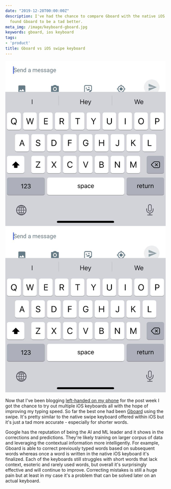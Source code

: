```yaml
---
date: "2019-12-28T00:00:00Z"
description: I've had the chance to compare Gboard with the native iOS keyboard and
  found Gboard to be a tad better.
meta_img: /image/keyboard-gboard.jpg
keywords: gboard, ios keyboard
tags:
- 'product'
title: Gboard vs iOS swipe keyboard
---
```



<img src="/image/keyboard-ios.jpg" alt="Gboard keyboard" data-width="828" data-height="852" data-layout="intrinsic" />

<img src="/image/keyboard-ios.jpg" alt="Gboard keyboard" data-width="828" data-height="852" data-layout="intrinsic" />

Now that I've been blogging [left-handed on my phone](http://dangoldin.com/2019/12/24/write-mobile-edit-desktop/) for the post week I got the chance to try out multiple iOS keyboards all with the hope of improving my typing speed. So far the best one had been [Gboard](https://play.google.com/store/apps/details?id=com.google.android.inputmethod.latin&hl=en_US) using the swipe. It's pretty similar to the native swipe keyboard offered within iOS but it's just a tad more accurate - especially for shorter words.

Google has the reputation of being the AI and ML leader and it shows in the corrections and predictions. They're likely training on larger corpus of data and leveraging the contextual information more intelligently. For example, Gboard is able to correct previously typed words based on subsequent words whereas once a word is written in the native iOS keyboard it's finalized. Each of the keyboards still struggles with short words that lack context, esoteric and rarely used words, but overall it's surprisingly effective and will continue to improve. Correcting mistakes is still a huge pain but at least in my case it's a problem that can be solved later on an actual keyboard.
